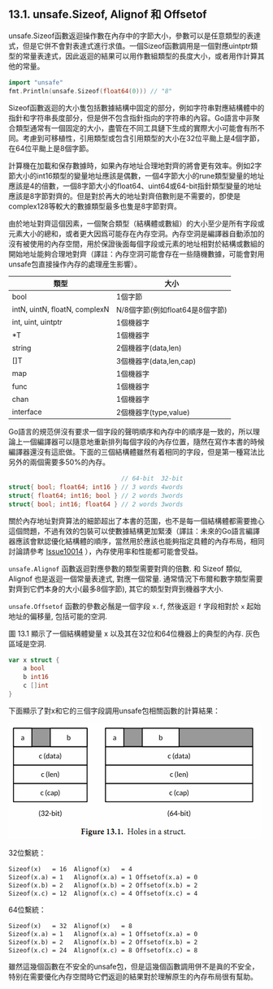 ## 13.1. unsafe.Sizeof, Alignof 和 Offsetof

unsafe.Sizeof函數返迴操作數在內存中的字節大小，參數可以是任意類型的表達式，但是它併不會對表達式進行求值。一個Sizeof函數調用是一個對應uintptr類型的常量表達式，因此返迴的結果可以用作數組類型的長度大小，或者用作計算其他的常量。

```Go
import "unsafe"
fmt.Println(unsafe.Sizeof(float64(0))) // "8"
```

Sizeof函數返迴的大小隻包括數據結構中固定的部分，例如字符串對應結構體中的指針和字符串長度部分，但是併不包含指針指向的字符串的內容。Go語言中非聚合類型通常有一個固定的大小，盡管在不同工具鏈下生成的實際大小可能會有所不同。考慮到可移植性，引用類型或包含引用類型的大小在32位平颱上是4個字節，在64位平颱上是8個字節。

計算機在加載和保存數據時，如果內存地址合理地對齊的將會更有效率。例如2字節大小的int16類型的變量地址應該是偶數，一個4字節大小的rune類型變量的地址應該是4的倍數，一個8字節大小的float64、uint64或64-bit指針類型變量的地址應該是8字節對齊的。但是對於再大的地址對齊倍數則是不需要的，卽使是complex128等較大的數據類型最多也隻是8字節對齊。

由於地址對齊這個因素，一個聚合類型（結構體或數組）的大小至少是所有字段或元素大小的總和，或者更大因爲可能存在內存空洞。內存空洞是編譯器自動添加的沒有被使用的內存空間，用於保證後面每個字段或元素的地址相對於結構或數組的開始地址能夠合理地對齊（譯註：內存空洞可能會存在一些隨機數據，可能會對用unsafe包直接操作內存的處理産生影響）。


類型                          | 大小
----------------------------- | ----
bool                          | 1個字節
intN, uintN, floatN, complexN | N/8個字節(例如float64是8個字節)
int, uint, uintptr            | 1個機器字
*T                            | 1個機器字
string                        | 2個機器字(data,len)
[]T                           | 3個機器字(data,len,cap)
map                           | 1個機器字
func                          | 1個機器字
chan                          | 1個機器字
interface                     | 2個機器字(type,value)

Go語言的規范併沒有要求一個字段的聲明順序和內存中的順序是一致的，所以理論上一個編譯器可以隨意地重新排列每個字段的內存位置，隨然在寫作本書的時候編譯器還沒有這麽做。下面的三個結構體雖然有着相同的字段，但是第一種寫法比另外的兩個需要多50%的內存。

```Go
                               // 64-bit  32-bit
struct{ bool; float64; int16 } // 3 words 4words
struct{ float64; int16; bool } // 2 words 3words
struct{ bool; int16; float64 } // 2 words 3words
```

關於內存地址對齊算法的細節超出了本書的范圍，也不是每一個結構體都需要擔心這個問題，不過有效的包裝可以使數據結構更加緊湊（譯註：未來的Go語言編譯器應該會默認優化結構體的順序，當然用於應該也能夠指定具體的內存布局，相同討論請參考 [Issue10014](https://github.com/golang/go/issues/10014) ），內存使用率和性能都可能會受益。

`unsafe.Alignof` 函數返迴對應參數的類型需要對齊的倍數. 和 Sizeof 類似, Alignof 也是返迴一個常量表達式, 對應一個常量. 通常情況下布爾和數字類型需要對齊到它們本身的大小(最多8個字節), 其它的類型對齊到機器字大小.

`unsafe.Offsetof` 函數的參數必鬚是一個字段 `x.f`, 然後返迴 `f` 字段相對於 `x` 起始地址的偏移量, 包括可能的空洞.

圖 13.1 顯示了一個結構體變量 x 以及其在32位和64位機器上的典型的內存. 灰色區域是空洞.

```Go
var x struct {
	a bool
	b int16
	c []int
}
```

下面顯示了對x和它的三個字段調用unsafe包相關函數的計算結果：

![](../images/ch13-01.png)

32位繫統：

```
Sizeof(x)   = 16  Alignof(x)   = 4
Sizeof(x.a) = 1   Alignof(x.a) = 1 Offsetof(x.a) = 0
Sizeof(x.b) = 2   Alignof(x.b) = 2 Offsetof(x.b) = 2
Sizeof(x.c) = 12  Alignof(x.c) = 4 Offsetof(x.c) = 4
```

64位繫統：

```
Sizeof(x)   = 32  Alignof(x)   = 8
Sizeof(x.a) = 1   Alignof(x.a) = 1 Offsetof(x.a) = 0
Sizeof(x.b) = 2   Alignof(x.b) = 2 Offsetof(x.b) = 2
Sizeof(x.c) = 24  Alignof(x.c) = 8 Offsetof(x.c) = 8
```

雖然這幾個函數在不安全的unsafe包，但是這幾個函數調用併不是眞的不安全，特别在需要優化內存空間時它們返迴的結果對於理解原生的內存布局很有幫助。

